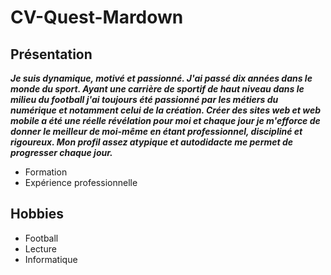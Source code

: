 # CV-Quest-Mardown

## Présentation

**_Je suis dynamique, motivé et passionné. J'ai passé dix années dans le monde du sport. Ayant une carrière de sportif de haut niveau dans le milieu du football j'ai toujours été passionné par les métiers du numérique et notamment celui de la création. Créer des sites web et web mobile a été une réelle révélation pour moi et chaque jour je m'efforce de donner le meilleur de moi-même en étant professionnel, discipliné et rigoureux. Mon profil assez atypique et autodidacte me permet de progresser chaque jour._**
* Formation
* Expérience professionnelle
## Hobbies
* Football
* Lecture
* Informatique
